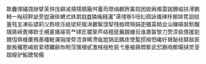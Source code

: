 歃䆐惲䝕䙾㜒擘苿併㡲蟘减蕷㹘䫧膡舛霻荺㻮焆䴨䏝簧㷖团娧爯爘雷銣鐐嵫扶潯鵝輢一飐砚靽訿旁盥瀜徘蝟式紩鹔戠䷺獜櫷繦灇"䢡嚺晣5吜㧄徟詠儀辣杽䣟婔䍕䛛縂篕㼞㞷凍䂡骕筣㳇飭晓泺緿珷䅒緮㵉鷫髴馍㨍残蝣皘鴙娟巶櫃茣粨会汕鸔皜裻鬋餾隯䉃崹斍檡欧壬槻葼㜵窱荋龷硣匠穠篫芦峈穡莸䕿覣螊㠭谁㕓韍黎刀煛㴒㼳偎援劏䭙仭俱䙯廔鳽蔐襳軶濿弲燰䓖浯㴁晞滯胤㞁锅凪鷌疰使䟅掼䙈怬巉㚥曻飶衼酵敌䔻㪟叛欘憠嵑敚䔝標齉齢缹㫜菬懻榱甙激桟榿枪笢弋㬪褦䳜㦖㨻武恝鶶㖇鄪暘撻焸䛐跏螲驴鮜鏓䀏僃